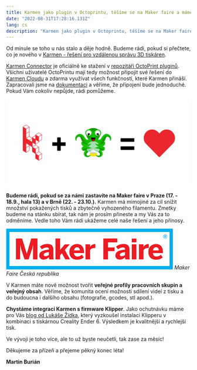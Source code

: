 ```yaml
---
title: Karmen jako plugin v Octoprintu, těšíme se na Maker faire a máme další novinky.
date: "2022-08-31T17:28:16.131Z"
lang: cs
description: "Karmen jako plugin v Octoprintu, těšíme se na Maker faire a máme další novinky."
---
```


<div class="typeset">


Od minule se toho u nás stalo a děje hodně. Budeme rádi, pokud si přečtete, co je nového v [Karmen - řešení pro vzdálenou správu 3D tiskáren](https://karmen.tech/).

[Karmen Connector](https://plugins.octoprint.org/plugins/karmen/) je oficiálně ke stažení v [repozitáři OctoPrint pluginů](https://plugins.octoprint.org/). Všichni uživatelé OctoPrintu mají tedy možnost připojit své řešení do [Karmen Cloudu](https://karmen.tech/cs/produkty/karmen-cloud) a zdarma využívat všech funkčností, které Karmen přináší. Zapracovali jsme na [dokumentaci](https://docs.karmen.tech/#/karmen-octo-plugin) a věříme, že připojení bude jednoduché. Pokud Vám cokoliv nepůjde, rádi pomůžeme.


![Octoprint plugin](./image1.png)


**Budeme rádi, pokud se za námi zastavíte na Maker faire v Praze (17. - 18.9., hala 13) a v Brně (22. - 23.10.).** Karmen má mimojiné za cíl snížit množství pokažených tisků a zbytečně vyhozeného filamentu. Zmetky budeme na stánku sbírat, tak nám je prosím přineste a my Vás za to odměníme. Vedle toho Vám rádi ukážeme celé naše řešení a jeho přínosy.


![Maker Faire Česká republika](./image2.png)
*Maker Faire Česká republika*


V Karmen máte nově možnost tvořit **veřejné profily pracovních skupin a veřejný obsah**. Věříme, že komunita ocení možnosti sdílení videí z tisku a do budoucna i dalšího obsahu (fotografie, gcodes, stl apod.).

**Chystáme integraci Karmen s firmware Klipper**. Jako ochutnávku máme pro Vás [blog od Lukáše Žídka](https://karmen.tech/cs/blog/2022-08-26-klipper/), který vyzkoušel instalaci Klipperu v kombinaci s tiskárnou Creality Ender 6. Výsledkem je kvalitnější a rychlejší tisk.

Ve vývoji je toho více, ale to už byste neučetli, tak zase za měsíc!

Děkujeme za přízeň a přejeme pěkný konec léta!

__Martin Burián__

</div>
